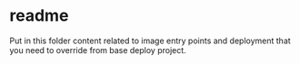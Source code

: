 # readme

Put in this folder content related to image entry points
and deployment that you need to override from base deploy project.
